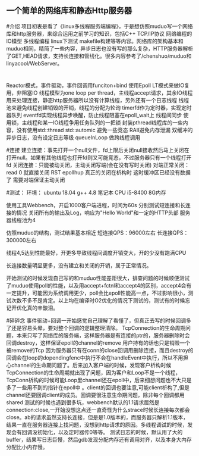 ## 一个简单的网络库和静态Http服务器

#介绍
项目初衷是看了《linux多线程服务端编程》，于是想仿照muduo写一个网络库和http服务器，来综合运用之前学习的知识，包括C++ TCP/IP协议 网络编程的IO模型 多线程编程 linux下测试 makefile构建等等内容。网络库的架构基本和muduo相同，精简了一些内容，异步日志也没有写的那么复杂，HTTP服务器解析了GET,HEAD请求，支持长连接和管线化。很多内容参考了/chenshuo/muduo和linyacool/WebServer。

#
Reactor模式，事件驱动，事件回调用funciton+bind
使用Epoll LT模式来做IO复用，非阻塞IO
线程模型为one loop per thread，主线程accept请求，其余IO线程用来处理连接，静态http服务器所以没有计算线程，另外还有一个日志线程
线程池来避免线程创建销毁的开销，线程的分配为轮询
timerfd作为定时器，实现定时器队列
eventfd实现线程异步唤醒，防止线程阻塞在epoll_wait上
线程间同步 使用锁，主线程和某一IO线程争用任务队列的一把锁
封装pthread线程库的一些内容，没有使用std::thread
std::automic 避免一些竞态
RAII避免内存泄漏
双缓冲的异步日志，没有设定日志等级 
queueInLoop 做跨线程调用

#连接
建立连接：事先打开一个null文件，fd上限后关闭null接收然后马上关闭在打开null。如果有其他线程也打开fd则又可能竞态，不过服务器只有一个线程打开fd
关闭连接：只能被动关闭，主动关闭写端(会在没有写时关闭)  对端正常关闭：read 0 就直接关闭   RST epollhup  真正的关闭在析构时 这时缓冲区已经没有数据了   需要对端保证主动关闭 


#测试：
环境：
ubuntu 18.04
g++ 4.8
笔记本 CPU i5-8400  8G内存

使用工具Webbench，开启1000客户端进程，时间为60s
分别测试短连接和长连接的情况
关闭所有的输出及Log，响应为"Hello World"和一定的HTTP头部
服务器线程池为4

仿照muduo的结构，测试结果基本相近
短连接QPS：96000左右  长连接QPS：300000左右

线程4,5达到性能最好，开更多导致线程间调度开销变大，开的少没有跑满CPU

长连接数量明显更多，没有建立和关闭的开销，属于正常情况。

开始测试的时候发现自己写的和muduo性能差距很大，排查问题的时候顺便测试了muduo使用poll的性能，以及用accept+fctnl和accept4的区别，accept4会有一定提升，可能因为系统调用更少，poll会比epoll性能高一点，不过影响很小，测试次数不多不是肯定。以上均在编译时O2优化的情况下测试的，测试有的时候忘记开优化真的辛酸泪。


#碎碎念
事件驱动+回调一开始感觉自己理解了看懂了，但真正去写的时候回调多了还是容易头晕，要对整个回调的逻辑整理清除。
TcpConnection的生命周期问题，本来只写了网络库的服务端，这样服务器是有连接的ptr的，服务器删除时会回调destroy，这样保证epoll的channel的remove 用户持有的话也只是销毁一个被remove的Tcp  因为服务器只有在conn的close回调用删除连接，而且destroy的回调会在loop的dopendingfenc中执行不会在handleEvent中执行，所以不用担心channel的生命期问题了。后来加入客户端的时候，发现客户析构时候TcpConnection的生命周期就出现了问题，因为客户和Loop不是一个线程，TcpConn析构的时候可能Loop里channel还在epoll中，后来细想问题也不大只是多了一些用不到的指针在epoll中 。client的回调也要注意,可能client析构了,但是channel还要回调client的成员。回调要很注意生命期问题，除非每个回调都用shared
测试的时候也遇到很多坑，webbench默认的1.1请求居然是connection:close,一开始没想这点还一直奇怪为什么strace时候长连接每次都会close。ab的请求虽然支持长连接，但是是1.0版本的，而服务器只解析1.1版本，结果一直在服务器连接上找问题，没想到http请求的原因。多线程调试的时候，发现会有回调没初始化，以及定时器传0等等。
测试日志的时候，默认用了大的buffer，结果写日志巨慢，然后gdb发现分配内存还有调用对齐，以及本身大内存分配比小内存慢。
